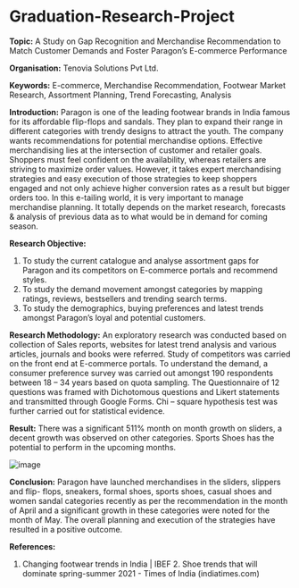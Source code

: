 # Graduation-Research-Project
**Topic:** A Study on Gap Recognition and Merchandise Recommendation to Match Customer Demands and Foster Paragon’s E-commerce Performance

**Organisation:** Tenovia Solutions Pvt Ltd.

**Keywords:** E-commerce, Merchandise Recommendation, Footwear Market Research, Assortment Planning, Trend Forecasting, Analysis

**Introduction:** 
Paragon is one of the leading footwear brands in India famous for its affordable flip-flops and sandals. They plan to expand their range in different categories with trendy designs to attract the youth. The company wants recommendations for potential merchandise options. Effective merchandising lies at the intersection of customer and retailer goals. Shoppers must feel confident on the availability, whereas retailers are striving to maximize order values. However, it takes expert merchandising strategies and easy execution of those strategies to keep shoppers engaged and not only achieve higher conversion rates as a result but bigger orders too. In this e-tailing world, it is very important to manage merchandise planning. It totally depends on the market research, forecasts & analysis of previous data as to what would be in demand for coming season.

**Research Objective:**
1. To study the current catalogue and analyse assortment gaps for Paragon and its competitors on E-commerce portals and recommend styles.
2. To study the demand movement amongst categories by mapping ratings, reviews, bestsellers and trending search terms.
3. To study the demographics, buying preferences and latest trends amongst Paragon’s loyal and potential customers.

**Research Methodology:**
An exploratory research was conducted based on collection of Sales reports, websites for latest trend analysis and various articles, journals and books were referred. Study of competitors was carried on the front end at E-commerce portals. To understand the demand, a consumer preference survey was carried out amongst 190 respondents between 18 – 34 years based on quota sampling. The Questionnaire of 12 questions was framed with Dichotomous questions and Likert statements and transmitted through Google Forms. Chi – square hypothesis test was further carried out for statistical evidence.

**Result:**
There was a significant 511% month on month growth on sliders, a decent growth was observed on other categories. Sports Shoes has the potential to perform in the upcoming months.

![image](https://user-images.githubusercontent.com/88281414/127776682-450793ac-0f61-4750-9dfa-a7a594fbff3f.png)

**Conclusion:**
Paragon have launched merchandises in the sliders, slippers and flip- flops, sneakers, formal shoes, sports shoes, casual shoes and women sandal categories recently as per the recommendation in the month of April and a significant growth in these categories were noted for the month of May. The overall planning and execution of the strategies have resulted in a positive outcome.

**References:**
1. Changing footwear trends in India | IBEF 2. Shoe trends that will dominate spring-summer 2021 - Times of India (indiatimes.com)
